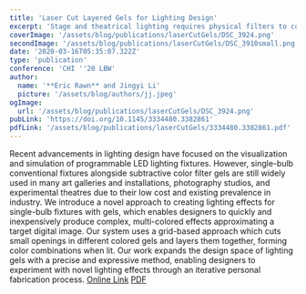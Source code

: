 ```yaml
---
title: 'Laser Cut Layered Gels for Lighting Design'
excerpt: 'Stage and theatrical lighting requires physical filters to color lights. We created a system to approximate an arbitrary image by laser cutting a series of gels which are layered together, allowing lighting designers to iterate much faster and more cheaply.'
coverImage: '/assets/blog/publications/laserCutGels/DSC_3924.png'
secondImage: '/assets/blog/publications/laserCutGels/DSC_3910small.png'
date: '2020-03-16T05:35:07.322Z'
type: 'publication'
conference: 'CHI ''20 LBW'
author:
  name: '**Eric Rawn** and Jingyi Li'
  picture: '/assets/blog/authors/jj.jpeg'
ogImage:
  url: '/assets/blog/publications/laserCutGels/DSC_3924.png'
pubLink: 'https://doi.org/10.1145/3334480.3382861'
pdfLink: '/assets/blog/publications/laserCutGels/3334480.3382861.pdf'
---
```


Recent advancements in lighting design have focused on the visualization and simulation of programmable LED lighting fixtures. However, single-bulb conventional fixtures alongside subtractive color filter gels are still widely used in many art galleries and installations, photography studios, and experimental theatres due to their low cost and existing prevalence in industry. We introduce a novel approach to creating lighting effects for single-bulb fixtures with gels, which enables designers to quickly and inexpensively produce complex, multi-colored effects approximating a target digital image. Our system uses a grid-based approach which cuts small openings in different colored gels and layers them together, forming color combinations when lit. Our work expands the design space of lighting gels with a precise and expressive method, enabling designers to experiment with novel lighting effects through an iterative personal fabrication process. [Online Link](https://eric-rawn-graphics.squarespace.com/s/33344803382861.pdf) [PDF](/assets/blog/publications/laserCutGels/3334480.3382861.pdf)